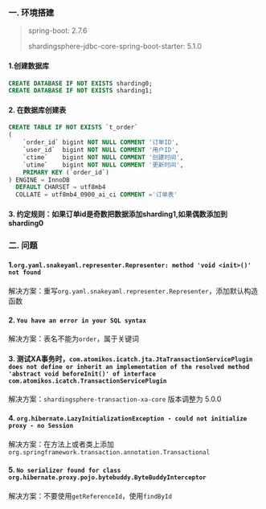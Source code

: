### 一. 环境搭建

>spring-boot: 2.7.6
> 
>shardingsphere-jdbc-core-spring-boot-starter: 5.1.0

#### 1.创建数据库
```sql
CREATE DATABASE IF NOT EXISTS sharding0;
CREATE DATABASE IF NOT EXISTS sharding1;
```
#### 2. 在数据库创建表
```sql
CREATE TABLE IF NOT EXISTS `t_order`
(
    `order_id` bigint NOT NULL COMMENT '订单ID',
    `user_id`  bigint NOT NULL COMMENT '用户ID',
    `ctime`    bigint NOT NULL COMMENT '创建时间',
    `utime`    bigint NOT NULL COMMENT '更新时间',
    PRIMARY KEY (`order_id`)
) ENGINE = InnoDB
  DEFAULT CHARSET = utf8mb4
  COLLATE = utf8mb4_0900_ai_ci COMMENT ='订单表'
```

#### 3. 约定规则：如果订单id是奇数把数据添加sharding1,如果偶数添加到sharding0

### 二. 问题
#### 1.`org.yaml.snakeyaml.representer.Representer: method 'void <init>()' not found`
解决方案：重写`org.yaml.snakeyaml.representer.Representer`，添加默认构造函数

#### 2. `You have an error in your SQL syntax`
解决方案：表名不能为`order`，属于关键词

#### 3. 测试XA事务时，`com.atomikos.icatch.jta.JtaTransactionServicePlugin does not define or inherit an implementation of the resolved method 'abstract void beforeInit()' of interface com.atomikos.icatch.TransactionServicePlugin`
解决方案：`shardingsphere-transaction-xa-core` 版本调整为 5.0.0

#### 4. `org.hibernate.LazyInitializationException - could not initialize proxy - no Session`
解决方案：在方法上或者类上添加 `org.springframework.transaction.annotation.Transactional`

#### 5. `No serializer found for class org.hibernate.proxy.pojo.bytebuddy.ByteBuddyInterceptor`
解决方案：不要使用`getReferenceId`，使用`findById`